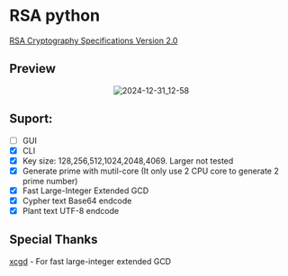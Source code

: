 # RSA python

[RSA Cryptography Specifications Version 2.0](https://datatracker.ietf.org/doc/html/rfc2437)

## Preview
<div align = center>
  
![2024-12-31_12-58](https://github.com/user-attachments/assets/7b4f9b9f-5133-4bad-89a0-37e32a44d7d7)

</div>

## Suport:
- [ ] GUI
- [x] CLI
- [x] Key size: 128,256,512,1024,2048,4069. Larger not tested
- [x] Generate prime with mutil-core (It only use 2 CPU core to generate 2 prime number)
- [x] Fast Large-Integer Extended GCD
- [x] Cypher text Base64 endcode
- [x] Plant text UTF-8 endcode

## Special Thanks

[xcgd](https://github.com/kavyasreedhar/sreedhar-xgcd-hardware-ches2022.git) - For fast large-integer extended GCD
